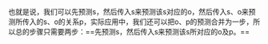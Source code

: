 也就是说，我们可以先预测s，然后传入s来预测该s对应的o，然后传入s、o来预测所传入的s、o的关系p，实际应用中，我们还可以把o、p的预测合并为一步，所以总的步骤只需要两步：==先预测s，然后传入s来预测该s所对应的o及p。==
